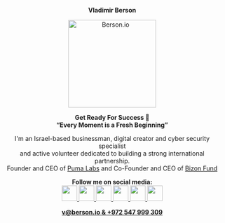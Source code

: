 <p align="center">
    <b>Vladimir Berson</b>
</p>
<p align="center">
    <img width="200" src="https://github.com/bersonio/bersonio/blob/main/berson.io%20logo.png?raw=true" alt="Berson.io">
</p>
<p align="center">
<b>Get Ready For Success 🚀</b> <br>
<b>“Every Moment is a Fresh Beginning”</b>
</p>

<p align="center">
I'm an Israel-based businessman, digital creator and cyber security specialist<br>
and active volunteer dedicated to building a strong international partnership.<br>
Founder and CEO of <a href="https://pumalabs.io/">Puma Labs</a> and Co-Founder and CEO of <a href="https://bizonfund.com/">Bizon Fund</a>
</p>


<p align="center">
<b>Follow me on social media:</b> <br>
  
<a href="https://www.linkedin.com/in/bersonio/">
<img src="https://www.picng.com/upload/linkedin/png_linkedin_64396.png" style="width:35px;height:35px;">

<a href="https://www.tiktok.com/@berson.io">
<img src="https://e7.pngegg.com/pngimages/545/550/png-clipart-tik-tok-icon-circle-tech-companies-thumbnail.png" 
style="width:35px;height:35px;">

<a href="https://www.youtube.com/@Bersonio">
<img src="https://i.pinimg.com/originals/6a/42/04/6a4204f04496559aa27101d25983d0f0.png" style="width:35px;height:35px;">
  
<a href="https://www.facebook.com/berson.io/">
<img src="https://upload.wikimedia.org/wikipedia/commons/thumb/0/05/Facebook_Logo_%282019%29.png/1024px-Facebook_Logo_%282019%29.png" 
style="width:35px;height:35px;">

<a href="https://www.instagram.com/berson.io/">
<img src="https://www.pngmart.com/files/13/Instagram-Logo-PNG-Image-1.png" 
style="width:35px;height:35px;">

<a href="https://t.me/bersonio">
<img src="https://cdn3.iconfinder.com/data/icons/popular-services-brands-vol-2/512/telegram-512.png" 
style="width:35px;height:35px;">
  
</p>
<p align="center">
<b>v@berson.io & +972 547 999 309</b>
</p>
